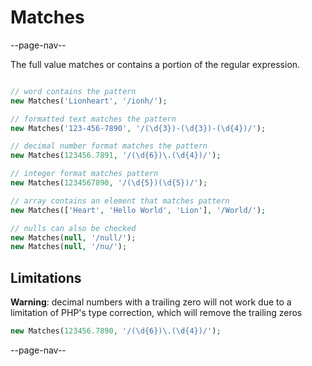 # Matches

--page-nav--

The full value matches or contains a portion of the regular expression.

```php

// word contains the pattern
new Matches('Lionheart', '/ionh/');

// formatted text matches the pattern
new Matches('123-456-7890', '/(\d{3})-(\d{3})-(\d{4})/');

// decimal number format matches the pattern
new Matches(123456.7891, '/(\d{6})\.(\d{4})/');

// integer format matches pattern
new Matches(1234567890, '/(\d{5})(\d{5})/');

// array contains an element that matches pattern
new Matches(['Heart', 'Hello World', 'Lion'], '/World/');

// nulls can also be checked
new Matches(null, '/null/');
new Matches(null, '/nu/');
```

## Limitations

**Warning**: decimal numbers with a trailing zero will not work due to a limitation of PHP's type correction, which will remove the trailing zeros 

```php
new Matches(123456.7890, '/(\d{6})\.(\d{4})/');
```


--page-nav--
